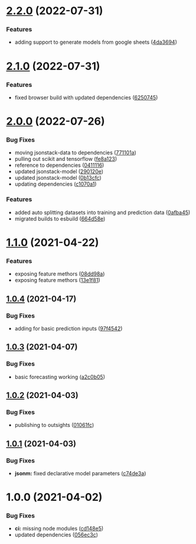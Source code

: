 # [2.2.0](https://github.com/repetere/jsonm/compare/v2.1.0...v2.2.0) (2022-07-31)


### Features

* adding support to generate models from google sheets ([4da3694](https://github.com/repetere/jsonm/commit/4da369451688971cfdd9ba3f3b16a6e3f5f2135c))

# [2.1.0](https://github.com/repetere/jsonm/compare/v2.0.0...v2.1.0) (2022-07-31)


### Features

* fixed browser build with updated dependencies ([6250745](https://github.com/repetere/jsonm/commit/6250745728cc96f81507774b2f3558cadc3dacbb))

# [2.0.0](https://github.com/repetere/jsonm/compare/v1.1.0...v2.0.0) (2022-07-26)


### Bug Fixes

* moving jsonstack-data to dependencies ([771101a](https://github.com/repetere/jsonm/commit/771101a4aef10915e5bf9670bbeb7faf6ca0d647))
* pulling out scikit and tensorflow ([fe8a123](https://github.com/repetere/jsonm/commit/fe8a1239c7b26e92b56d846935e52ed5ae6ebb5f))
* reference to dependencies ([0411116](https://github.com/repetere/jsonm/commit/0411116a8029968fdcff998bbab6cbd6d057c93f))
* updated jsonstack-model ([290120e](https://github.com/repetere/jsonm/commit/290120e949ba86a6d1084d16d061b0638b662950))
* updated jsonstack-model ([0b13cfc](https://github.com/repetere/jsonm/commit/0b13cfc4f651ffa51350916b6603be9e754bf5b2))
* updating dependencies ([c1070a1](https://github.com/repetere/jsonm/commit/c1070a1e8e9cb464c6dddac056ab1da7f3c0f866))


### Features

* added auto splitting datasets into training and prediction data ([0afba45](https://github.com/repetere/jsonm/commit/0afba45d2bc4c09300e037a5f9cde5ce3bd3e598))
* migrated builds to esbuild ([664d58e](https://github.com/repetere/jsonm/commit/664d58e73340850027c42da66c3e8bd98d61e151))

# [1.1.0](https://github.com/repetere/jsonm/compare/v1.0.4...v1.1.0) (2021-04-22)


### Features

* exposing feature methors ([08dd98a](https://github.com/repetere/jsonm/commit/08dd98afcc08852ca55c5c0efd63b8f0dbe0ab7d))
* exposing feature methors ([13e1f81](https://github.com/repetere/jsonm/commit/13e1f81c8f94e49cffaec24ca391c976894807ee))

## [1.0.4](https://github.com/repetere/jsonm/compare/v1.0.3...v1.0.4) (2021-04-17)


### Bug Fixes

* adding for basic prediction inputs ([97f4542](https://github.com/repetere/jsonm/commit/97f4542ca9574a0d6494beef8b6b3c12de8299cf))

## [1.0.3](https://github.com/repetere/jsonm/compare/v1.0.2...v1.0.3) (2021-04-07)


### Bug Fixes

* basic forecasting working ([a2c0b05](https://github.com/repetere/jsonm/commit/a2c0b0590e8dd04072561110a23682245aa8044a))

## [1.0.2](https://github.com/repetere/jsonm/compare/v1.0.1...v1.0.2) (2021-04-03)


### Bug Fixes

* publishing to outsights ([01061fc](https://github.com/repetere/jsonm/commit/01061fc0ba9e5d0c22bc7e8c9744aecfbf8aa2f8))

## [1.0.1](https://github.com/repetere/jsonm/compare/v1.0.0...v1.0.1) (2021-04-03)


### Bug Fixes

* **jsonm:** fixed declarative model parameters ([c74de3a](https://github.com/repetere/jsonm/commit/c74de3a06b23098f3fbf8a96f7dc143f314d4add))

# 1.0.0 (2021-04-02)


### Bug Fixes

* **ci:** missing node modules ([cd148e5](https://github.com/repetere/jsonm/commit/cd148e57d442d3e96479b5b7282a423426ea71bb))
* updated dependencies ([056ec3c](https://github.com/repetere/jsonm/commit/056ec3c6d681df8a075ff053d63ded7948fcbcec))
